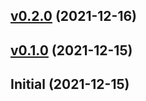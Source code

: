 
<a name="v0.2.0"></a>
## [v0.2.0](https://github.com/evensolberg/gather/compare/v0.1.0...v0.2.0) (2021-12-16)


<a name="v0.1.0"></a>
## [v0.1.0](https://github.com/evensolberg/gather/compare/Initial...v0.1.0) (2021-12-15)


<a name="Initial"></a>
## Initial (2021-12-15)


